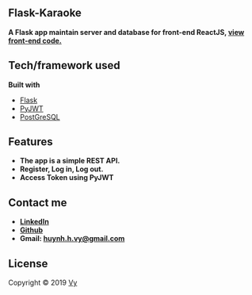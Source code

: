 ## Flask-Karaoke

**A Flask app maintain server and database for front-end ReactJS, [view front-end code.](https://github.com/huynhhoangvy/k-raoke)**

## Tech/framework used

**Built with**
- [Flask](http://flask.palletsprojects.com/en/1.1.x/)
- [PyJWT](https://pypi.org/project/PyJWT/)
- [PostGreSQL](https://www.postgresql.org)

## Features
* **The app is a simple REST API.**
* **Register, Log in, Log out.**
* **Access Token using PyJWT**

## Contact me

* **[LinkedIn](https://www.linkedin.com/in/vy-huynh-hoang-1a6649156/)**
* **[Github](https://github.com/huynhhoangvy/)**
* **Gmail: huynh.h.vy@gmail.com**

## License
Copyright © 2019 [Vy](#)